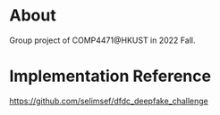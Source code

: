 # About
Group project of COMP4471@HKUST in 2022 Fall.

# Implementation Reference
https://github.com/selimsef/dfdc_deepfake_challenge